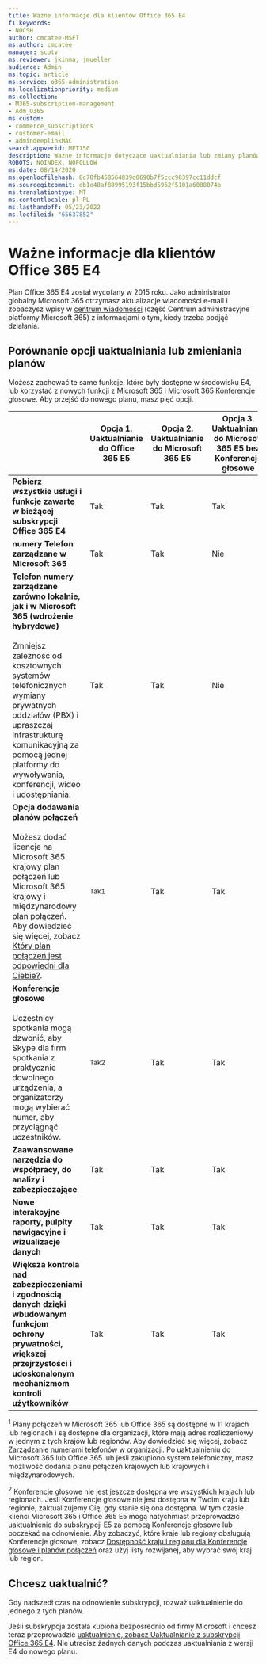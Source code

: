 ```yaml
---
title: Ważne informacje dla klientów Office 365 E4
f1.keywords:
- NOCSH
author: cmcatee-MSFT
ms.author: cmcatee
manager: scotv
ms.reviewer: jkinma, jmueller
audience: Admin
ms.topic: article
ms.service: o365-administration
ms.localizationpriority: medium
ms.collection:
- M365-subscription-management
- Adm_O365
ms.custom:
- commerce_subscriptions
- customer-email
- admindeeplinkMAC
search.appverid: MET150
description: Ważne informacje dotyczące uaktualniania lub zmiany planów dla klientów z subskrypcją Office 365 E4.
ROBOTS: NOINDEX, NOFOLLOW
ms.date: 08/14/2020
ms.openlocfilehash: 8c78fb458564839d0690b7f5ccc98397cc11ddcf
ms.sourcegitcommit: db1e48af88995193f15bbd5962f5101a6088074b
ms.translationtype: MT
ms.contentlocale: pl-PL
ms.lasthandoff: 05/23/2022
ms.locfileid: "65637852"
---
```

# <a name="important-information-for-office-365-e4-customers"></a>Ważne informacje dla klientów Office 365 E4

Plan Office 365 E4 został wycofany w 2015 roku. Jako administrator globalny Microsoft 365 otrzymasz aktualizacje wiadomości e-mail i zobaczysz wpisy w <a href="https://go.microsoft.com/fwlink/p/?linkid=2070717" target="_blank">centrum wiadomości</a> (część Centrum administracyjne platformy Microsoft 365) z informacjami o tym, kiedy trzeba podjąć działania.

## <a name="compare-your-options-for-upgrading-or-changing-plans"></a>Porównanie opcji uaktualniania lub zmieniania planów

Możesz zachować te same funkcje, które były dostępne w środowisku E4, lub korzystać z nowych funkcji z Microsoft 365 i Microsoft 365 Konferencje głosowe. Aby przejść do nowego planu, masz pięć opcji.

|  | Opcja 1. Uaktualnianie do Office 365 E5 | Opcja 2. Uaktualnianie do Microsoft 365 E5 | Opcja 3. Uaktualnianie do Microsoft 365 E5 bez Konferencje głosowe | Opcja 4. Zmiana na Office 365 E3 | Opcja 5. Zmiana na Microsoft 365 E3 |
|-|-|-|-|-|-|
| **Pobierz wszystkie usługi i funkcje zawarte w bieżącej subskrypcji Office 365 E4** | Tak | Tak | Tak | Nie | Nie |
| **numery Telefon zarządzane w Microsoft 365** | Tak | Tak | Nie | Nie | Nie |
| **Telefon numery zarządzane zarówno lokalnie, jak i w Microsoft 365 (wdrożenie hybrydowe)**<br/><br/>Zmniejsz zależność od kosztownych systemów telefonicznych wymiany prywatnych oddziałów (PBX) i upraszczaj infrastrukturę komunikacyjną za pomocą jednej platformy do wywoływania, konferencji, wideo i udostępniania. | Tak | Tak | Nie | Nie | Nie |
| **Opcja dodawania planów połączeń**<br/><br/>Możesz dodać licencje na Microsoft 365 krajowy plan połączeń lub Microsoft 365 krajowy i międzynarodowy plan połączeń. Aby dowiedzieć się więcej, zobacz [Który plan połączeń jest odpowiedni dla Ciebie?](/MicrosoftTeams/calling-plan-landing-page). | <sup>Tak1</sup> | Tak | Tak | Tak | Tak |
| **Konferencje głosowe**<br/><br/>Uczestnicy spotkania mogą dzwonić, aby Skype dla firm spotkania z praktycznie dowolnego urządzenia, a organizatorzy mogą wybierać numer, aby przyciągnąć uczestników. | <sup>Tak2</sup> | Tak | Tak | Nie | Nie |
| **Zaawansowane narzędzia do współpracy, do analizy i zabezpieczające** | Tak | Tak | Tak | Nie | Nie |
| **Nowe interakcyjne raporty, pulpity nawigacyjne i wizualizacje danych** | Tak | Tak | Tak | Nie | Nie |
| **Większa kontrola nad zabezpieczeniami i zgodnością danych dzięki wbudowanym funkcjom ochrony prywatności, większej przejrzystości i udoskonalonym mechanizmom kontroli użytkowników** | Tak | Tak | Tak | Nie | Tak |

<sup>1</sup> Plany połączeń w Microsoft 365 lub Office 365 są dostępne w 11 krajach lub regionach i są dostępne dla organizacji, które mają adres rozliczeniowy w jednym z tych krajów lub regionów. Aby dowiedzieć się więcej, zobacz [Zarządzanie numerami telefonów w organizacji](/microsoftteams/manage-phone-numbers-for-your-organization/manage-phone-numbers-for-your-organization). Po uaktualnieniu do Microsoft 365 lub Office 365 lub jeśli zakupiono system telefoniczny, masz możliwość dodania planu połączeń krajowych lub krajowych i międzynarodowych.

<sup>2</sup> Konferencje głosowe nie jest jeszcze dostępna we wszystkich krajach lub regionach. Jeśli Konferencje głosowe nie jest dostępna w Twoim kraju lub regionie, zaktualizujemy Cię, gdy stanie się ona dostępna. W tym czasie klienci Microsoft 365 i Office 365 E5 mogą natychmiast przeprowadzić uaktualnienie do subskrypcji E5 za pomocą Konferencje głosowe lub poczekać na odnowienie. Aby zobaczyć, które kraje lub regiony obsługują Konferencje głosowe, zobacz [Dostępność kraju i regionu dla Konferencje głosowe i planów połączeń](/microsoftteams/country-and-region-availability-for-audio-conferencing-and-calling-plans/country-and-region-availability-for-audio-conferencing-and-calling-plans) oraz użyj listy rozwijanej, aby wybrać swój kraj lub region.

## <a name="ready-to-upgrade"></a>Chcesz uaktualnić?

Gdy nadszedł czas na odnowienie subskrypcji, rozważ uaktualnienie do jednego z tych planów.

Jeśli subskrypcja została kupiona bezpośrednio od firmy Microsoft i chcesz teraz przeprowadzić [uaktualnienie, zobacz Uaktualnianie z subskrypcji Office 365 E4](upgrade-Office-365-E4.md). Nie utracisz żadnych danych podczas uaktualniania z wersji E4 do nowego planu.
